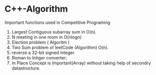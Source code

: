 # C++-Algorithm
Important functions used in Competitive Programing 

1. Largest Contiguous subarray sum in O(n). 
2. N meeting in one room in O(nlogn)
3. Election problem ( Algoritm )
4. Two Sum problem of leetCode (Algorithm) O(n).
5. reverse a 32-bit signed integer.
6. Roman to Intiger converter;
7. In Place Concept is Important(Array) without taking help of secondry datastructure.

